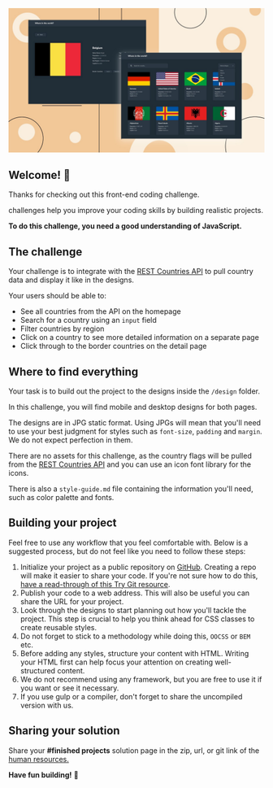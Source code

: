 ![Nexum the REST Countries API challenge](./design/desktop-preview.jpg)

## Welcome! 👋
Thanks for checking out this front-end coding challenge.

challenges help you improve your coding skills by building realistic projects.

**To do this challenge, you need a good understanding of JavaScript.**

## The challenge

Your challenge is to integrate with the [REST Countries API](https://restcountries.com/) to pull country data and display it like in the designs.

Your users should be able to:

- See all countries from the API on the homepage
- Search for a country using an `input` field
- Filter countries by region
- Click on a country to see more detailed information on a separate page
- Click through to the border countries on the detail page

## Where to find everything

Your task is to build out the project to the designs inside the `/design` folder. 

In this challenge, you will find mobile and desktop designs for both pages.

The designs are in JPG static format. Using JPGs will mean that you'll need to use your best judgment for styles such as `font-size`, `padding` and `margin`. We do not expect perfection in them.

There are no assets for this challenge, as the country flags will be pulled from the [REST Countries API](https://restcountries.com/) and you can use an icon font library for the icons.

There is also a `style-guide.md` file containing the information you'll need, such as color palette and fonts.

## Building your project

Feel free to use any workflow that you feel comfortable with. Below is a suggested process, but do not feel like you need to follow these steps:

1. Initialize your project as a public repository on [GitHub](https://github.com/). Creating a repo will make it easier to share your code. If you're not sure how to do this, [have a read-through of this Try Git resource](https://try.github.io/).
2. Publish your code to a web address. This will also be useful you can share the URL for your project.
3. Look through the designs to start planning out how you'll tackle the project. This step is crucial to help you think ahead for CSS classes to create reusable styles.
4. Do not forget to stick to a methodology while doing this, `OOCSS` or `BEM` etc.
5. Before adding any styles, structure your content with HTML. Writing your HTML first can help focus your attention on creating well-structured content.
6. We do not recommend using any framework, but you are free to use it if you want or see it necessary.
7. If you use gulp or a compiler, don't forget to share the uncompiled version with us.

## Sharing your solution


Share your **#finished projects** solution page in the zip, url, or git link of the [human resources.](mailto:contact.hr@nexum.com.tr)

**Have fun building!** 🚀
